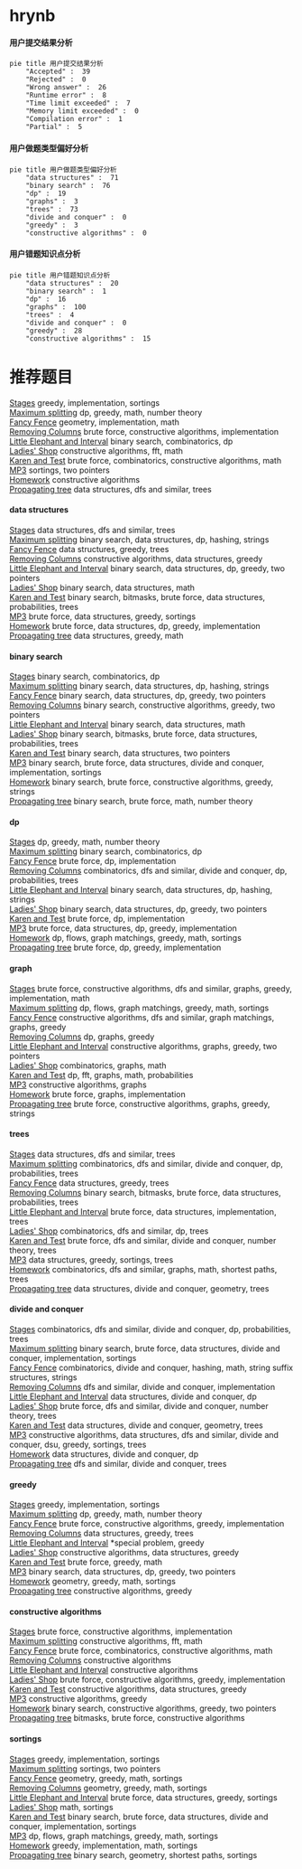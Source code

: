 # hrynb
<!-- tabs:start -->
#### **用户提交结果分析**

```mermaid
pie title 用户提交结果分析
    "Accepted" :  39
    "Rejected" :  0
    "Wrong answer" :  26
    "Runtime error" :  8
    "Time limit exceeded" :  7
    "Memory limit exceeded" :  0
    "Compilation error" :  1
    "Partial" :  5
```
#### **用户做题类型偏好分析**

```mermaid
pie title 用户做题类型偏好分析
    "data structures" :  71
    "binary search" :  76
    "dp" :  19
    "graphs" :  3
    "trees" :  73
    "divide and conquer" :  0
    "greedy" :  3
    "constructive algorithms" :  0
```
#### **用户错题知识点分析**

```mermaid
pie title 用户错题知识点分析
    "data structures" :  20
    "binary search" :  1
    "dp" :  16
    "graphs" :  100
    "trees" :  4
    "divide and conquer" :  0
    "greedy" :  28
    "constructive algorithms" :  15
```
<!-- tabs:end -->
# 推荐题目
[Stages](http://codeforces.com/problemset/problem/1011/A)		greedy,
                        implementation,
                        sortings		  
[Maximum splitting](https://codeforces.com/contest/872/problem/C)		dp,
                        greedy,
                        math,
                        number theory		  
[Fancy Fence](http://codeforces.com/problemset/problem/270/A)		geometry,
                        implementation,
                        math		  
[Removing Columns](https://codeforces.com/contest/497/problem/A)		brute force,
                        constructive algorithms,
                        implementation		  
[Little Elephant and Interval](https://codeforces.com/contest/205/problem/C)		binary search,
                        combinatorics,
                        dp		  
[Ladies' Shop](http://codeforces.com/problemset/problem/286/E)		constructive algorithms,
                        fft,
                        math		  
[Karen and Test](http://codeforces.com/problemset/problem/815/B)		brute force,
                        combinatorics,
                        constructive algorithms,
                        math		  
[MP3](http://codeforces.com/problemset/problem/1198/A)		sortings,
                        two pointers		  
[Homework](http://codeforces.com/problemset/problem/720/C)		constructive algorithms		  
[Propagating tree](http://codeforces.com/problemset/problem/383/C)		data structures,
                        dfs and similar,
                        trees		  
<!-- tabs:start -->
#### **data structures**
[Stages](http://codeforces.com/problemset/problem/383/C)		data structures,
                        dfs and similar,
                        trees		  
[Maximum splitting](http://codeforces.com/problemset/problem/1051/E)		binary search,
                        data structures,
                        dp,
                        hashing,
                        strings		  
[Fancy Fence](http://codeforces.com/problemset/problem/821/C)		data structures,
                        greedy,
                        trees		  
[Removing Columns](http://codeforces.com/problemset/problem/1512/D)		constructive algorithms,
                        data structures,
                        greedy		  
[Little Elephant and Interval](http://codeforces.com/problemset/problem/1492/C)		binary search,
                        data structures,
                        dp,
                        greedy,
                        two pointers		  
[Ladies' Shop](http://codeforces.com/problemset/problem/1490/G)		binary search,
                        data structures,
                        math		  
[Karen and Test](http://codeforces.com/problemset/problem/1479/D)		binary search,
                        bitmasks,
                        brute force,
                        data structures,
                        probabilities,
                        trees		  
[MP3](http://codeforces.com/problemset/problem/1497/A)		brute force,
                        data structures,
                        greedy,
                        sortings		  
[Homework](http://codeforces.com/problemset/problem/1491/C)		brute force,
                        data structures,
                        dp,
                        greedy,
                        implementation		  
[Propagating tree](http://codeforces.com/problemset/problem/1492/B)		data structures,
                        greedy,
                        math		  
#### **binary search**
[Stages](https://codeforces.com/contest/205/problem/C)		binary search,
                        combinatorics,
                        dp		  
[Maximum splitting](http://codeforces.com/problemset/problem/1051/E)		binary search,
                        data structures,
                        dp,
                        hashing,
                        strings		  
[Fancy Fence](http://codeforces.com/problemset/problem/1492/C)		binary search,
                        data structures,
                        dp,
                        greedy,
                        two pointers		  
[Removing Columns](http://codeforces.com/problemset/problem/1463/D)		binary search,
                        constructive algorithms,
                        greedy,
                        two pointers		  
[Little Elephant and Interval](http://codeforces.com/problemset/problem/1490/G)		binary search,
                        data structures,
                        math		  
[Ladies' Shop](http://codeforces.com/problemset/problem/1479/D)		binary search,
                        bitmasks,
                        brute force,
                        data structures,
                        probabilities,
                        trees		  
[Karen and Test](http://codeforces.com/problemset/problem/1436/E)		binary search,
                        data structures,
                        two pointers		  
[MP3](http://codeforces.com/problemset/problem/1461/D)		binary search,
                        brute force,
                        data structures,
                        divide and conquer,
                        implementation,
                        sortings		  
[Homework](http://codeforces.com/problemset/problem/1493/C)		binary search,
                        brute force,
                        constructive algorithms,
                        greedy,
                        strings		  
[Propagating tree](http://codeforces.com/problemset/problem/1487/D)		binary search,
                        brute force,
                        math,
                        number theory		  
#### **dp**
[Stages](https://codeforces.com/contest/872/problem/C)		dp,
                        greedy,
                        math,
                        number theory		  
[Maximum splitting](https://codeforces.com/contest/205/problem/C)		binary search,
                        combinatorics,
                        dp		  
[Fancy Fence](https://codeforces.com/contest/1457/problem/C)		brute force,
                        dp,
                        implementation		  
[Removing Columns](http://codeforces.com/problemset/problem/960/E)		combinatorics,
                        dfs and similar,
                        divide and conquer,
                        dp,
                        probabilities,
                        trees		  
[Little Elephant and Interval](http://codeforces.com/problemset/problem/1051/E)		binary search,
                        data structures,
                        dp,
                        hashing,
                        strings		  
[Ladies' Shop](http://codeforces.com/problemset/problem/1492/C)		binary search,
                        data structures,
                        dp,
                        greedy,
                        two pointers		  
[Karen and Test](https://codeforces.com/contest/1457/problem/C)		brute force,
                        dp,
                        implementation		  
[MP3](http://codeforces.com/problemset/problem/1491/C)		brute force,
                        data structures,
                        dp,
                        greedy,
                        implementation		  
[Homework](http://codeforces.com/problemset/problem/1437/C)		dp,
                        flows,
                        graph matchings,
                        greedy,
                        math,
                        sortings		  
[Propagating tree](http://codeforces.com/problemset/problem/1499/B)		brute force,
                        dp,
                        greedy,
                        implementation		  
#### **graph**
[Stages](http://codeforces.com/problemset/problem/1487/C)		brute force,
                        constructive algorithms,
                        dfs and similar,
                        graphs,
                        greedy,
                        implementation,
                        math		  
[Maximum splitting](http://codeforces.com/problemset/problem/1437/C)		dp,
                        flows,
                        graph matchings,
                        greedy,
                        math,
                        sortings		  
[Fancy Fence](http://codeforces.com/problemset/problem/1470/D)		constructive algorithms,
                        dfs and similar,
                        graph matchings,
                        graphs,
                        greedy		  
[Removing Columns](http://codeforces.com/problemset/problem/1476/C)		dp,
                        graphs,
                        greedy		  
[Little Elephant and Interval](http://codeforces.com/problemset/problem/1304/D)		constructive algorithms,
                        graphs,
                        greedy,
                        two pointers		  
[Ladies' Shop](http://codeforces.com/problemset/problem/1475/C)		combinatorics,
                        graphs,
                        math		  
[Karen and Test](http://codeforces.com/problemset/problem/553/E)		dp,
                        fft,
                        graphs,
                        math,
                        probabilities		  
[MP3](http://codeforces.com/problemset/problem/1495/C)		constructive algorithms,
                        graphs		  
[Homework](http://codeforces.com/problemset/problem/1510/K)		brute force,
                        graphs,
                        implementation		  
[Propagating tree](http://codeforces.com/problemset/problem/1511/D)		brute force,
                        constructive algorithms,
                        graphs,
                        greedy,
                        strings		  
#### **trees**
[Stages](http://codeforces.com/problemset/problem/383/C)		data structures,
                        dfs and similar,
                        trees		  
[Maximum splitting](http://codeforces.com/problemset/problem/960/E)		combinatorics,
                        dfs and similar,
                        divide and conquer,
                        dp,
                        probabilities,
                        trees		  
[Fancy Fence](http://codeforces.com/problemset/problem/821/C)		data structures,
                        greedy,
                        trees		  
[Removing Columns](http://codeforces.com/problemset/problem/1479/D)		binary search,
                        bitmasks,
                        brute force,
                        data structures,
                        probabilities,
                        trees		  
[Little Elephant and Interval](http://codeforces.com/problemset/problem/1511/C)		brute force,
                        data structures,
                        implementation,
                        trees		  
[Ladies' Shop](http://codeforces.com/problemset/problem/1499/F)		combinatorics,
                        dfs and similar,
                        dp,
                        trees		  
[Karen and Test](http://codeforces.com/problemset/problem/1491/E)		brute force,
                        dfs and similar,
                        divide and conquer,
                        number theory,
                        trees		  
[MP3](http://codeforces.com/problemset/problem/1466/D)		data structures,
                        greedy,
                        sortings,
                        trees		  
[Homework](http://codeforces.com/problemset/problem/1495/D)		combinatorics,
                        dfs and similar,
                        graphs,
                        math,
                        shortest paths,
                        trees		  
[Propagating tree](http://codeforces.com/problemset/problem/1303/G)		data structures,
                        divide and conquer,
                        geometry,
                        trees		  
#### **divide and conquer**
[Stages](http://codeforces.com/problemset/problem/960/E)		combinatorics,
                        dfs and similar,
                        divide and conquer,
                        dp,
                        probabilities,
                        trees		  
[Maximum splitting](http://codeforces.com/problemset/problem/1461/D)		binary search,
                        brute force,
                        data structures,
                        divide and conquer,
                        implementation,
                        sortings		  
[Fancy Fence](http://codeforces.com/problemset/problem/1466/G)		combinatorics,
                        divide and conquer,
                        hashing,
                        math,
                        string suffix structures,
                        strings		  
[Removing Columns](http://codeforces.com/problemset/problem/1490/D)		dfs and similar,
                        divide and conquer,
                        implementation		  
[Little Elephant and Interval](https://codeforces.com/contest/1483/problem/C)		data structures,
                        divide and conquer,
                        dp		  
[Ladies' Shop](http://codeforces.com/problemset/problem/1491/E)		brute force,
                        dfs and similar,
                        divide and conquer,
                        number theory,
                        trees		  
[Karen and Test](http://codeforces.com/problemset/problem/1303/G)		data structures,
                        divide and conquer,
                        geometry,
                        trees		  
[MP3](http://codeforces.com/problemset/problem/1494/D)		constructive algorithms,
                        data structures,
                        dfs and similar,
                        divide and conquer,
                        dsu,
                        greedy,
                        sortings,
                        trees		  
[Homework](http://codeforces.com/problemset/problem/1482/E)		data structures,
                        divide and conquer,
                        dp		  
[Propagating tree](http://codeforces.com/problemset/problem/566/C)		dfs and similar,
                        divide and conquer,
                        trees		  
#### **greedy**
[Stages](http://codeforces.com/problemset/problem/1011/A)		greedy,
                        implementation,
                        sortings		  
[Maximum splitting](https://codeforces.com/contest/872/problem/C)		dp,
                        greedy,
                        math,
                        number theory		  
[Fancy Fence](http://codeforces.com/problemset/problem/1091/B)		brute force,
                        constructive algorithms,
                        greedy,
                        implementation		  
[Removing Columns](http://codeforces.com/problemset/problem/821/C)		data structures,
                        greedy,
                        trees		  
[Little Elephant and Interval](http://codeforces.com/problemset/problem/1488/B)		*special problem,
                        greedy		  
[Ladies' Shop](http://codeforces.com/problemset/problem/1512/D)		constructive algorithms,
                        data structures,
                        greedy		  
[Karen and Test](http://codeforces.com/problemset/problem/1512/E)		brute force,
                        greedy,
                        math		  
[MP3](http://codeforces.com/problemset/problem/1492/C)		binary search,
                        data structures,
                        dp,
                        greedy,
                        two pointers		  
[Homework](https://codeforces.com/contest/1496/problem/C)		geometry,
                        greedy,
                        math,
                        sortings		  
[Propagating tree](http://codeforces.com/problemset/problem/1493/A)		constructive algorithms,
                        greedy		  
#### **constructive algorithms**
[Stages](https://codeforces.com/contest/497/problem/A)		brute force,
                        constructive algorithms,
                        implementation		  
[Maximum splitting](http://codeforces.com/problemset/problem/286/E)		constructive algorithms,
                        fft,
                        math		  
[Fancy Fence](http://codeforces.com/problemset/problem/815/B)		brute force,
                        combinatorics,
                        constructive algorithms,
                        math		  
[Removing Columns](http://codeforces.com/problemset/problem/720/C)		constructive algorithms		  
[Little Elephant and Interval](http://codeforces.com/problemset/problem/1172/D)		constructive algorithms		  
[Ladies' Shop](http://codeforces.com/problemset/problem/1091/B)		brute force,
                        constructive algorithms,
                        greedy,
                        implementation		  
[Karen and Test](http://codeforces.com/problemset/problem/1512/D)		constructive algorithms,
                        data structures,
                        greedy		  
[MP3](http://codeforces.com/problemset/problem/1493/A)		constructive algorithms,
                        greedy		  
[Homework](http://codeforces.com/problemset/problem/1463/D)		binary search,
                        constructive algorithms,
                        greedy,
                        two pointers		  
[Propagating tree](https://codeforces.com/contest/1456/problem/B)		bitmasks,
                        brute force,
                        constructive algorithms		  
#### **sortings**
[Stages](http://codeforces.com/problemset/problem/1011/A)		greedy,
                        implementation,
                        sortings		  
[Maximum splitting](http://codeforces.com/problemset/problem/1198/A)		sortings,
                        two pointers		  
[Fancy Fence](https://codeforces.com/contest/1496/problem/C)		geometry,
                        greedy,
                        math,
                        sortings		  
[Removing Columns](http://codeforces.com/problemset/problem/1495/A)		geometry,
                        greedy,
                        math,
                        sortings		  
[Little Elephant and Interval](http://codeforces.com/problemset/problem/1497/A)		brute force,
                        data structures,
                        greedy,
                        sortings		  
[Ladies' Shop](http://codeforces.com/problemset/problem/1427/A)		math,
                        sortings		  
[Karen and Test](http://codeforces.com/problemset/problem/1461/D)		binary search,
                        brute force,
                        data structures,
                        divide and conquer,
                        implementation,
                        sortings		  
[MP3](http://codeforces.com/problemset/problem/1437/C)		dp,
                        flows,
                        graph matchings,
                        greedy,
                        math,
                        sortings		  
[Homework](http://codeforces.com/problemset/problem/1473/A)		greedy,
                        implementation,
                        math,
                        sortings		  
[Propagating tree](http://codeforces.com/problemset/problem/1486/B)		binary search,
                        geometry,
                        shortest paths,
                        sortings		  
<!-- tabs:end -->

